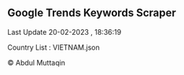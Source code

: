 

## Google Trends Keywords Scraper 
 
Last Update 20-02-2023 , 18:36:19

Country List :
VIETNAM.json



© Abdul Muttaqin 
